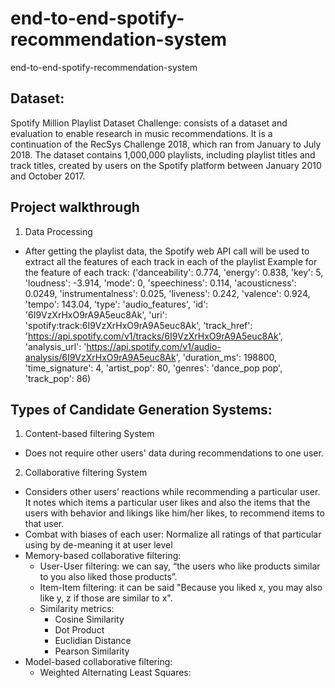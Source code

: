 # end-to-end-spotify-recommendation-system
end-to-end-spotify-recommendation-system



## Dataset:
Spotify Million Playlist Dataset Challenge: consists of a dataset and evaluation to enable research in music recommendations. It is a continuation of the RecSys Challenge 2018, which ran from January to July 2018. The dataset contains 1,000,000 playlists, including playlist titles and track titles, created by users on the Spotify platform between January 2010 and October 2017.

## Project walkthrough
1. Data Processing
- After getting the playlist data, the Spotify web API call will be used to extract all the features of each track in each of the playlist 
Example for the feature of each track: ('danceability': 0.774, 'energy': 0.838, 'key': 5, 'loudness': -3.914, 'mode': 0, 'speechiness': 0.114, 'acousticness': 0.0249, 'instrumentalness': 0.025, 'liveness': 0.242, 'valence': 0.924, 'tempo': 143.04, 'type': 'audio_features', 'id': '6I9VzXrHxO9rA9A5euc8Ak', 'uri': 'spotify:track:6I9VzXrHxO9rA9A5euc8Ak', 'track_href': 'https://api.spotify.com/v1/tracks/6I9VzXrHxO9rA9A5euc8Ak', 'analysis_url': 'https://api.spotify.com/v1/audio-analysis/6I9VzXrHxO9rA9A5euc8Ak', 'duration_ms': 198800, 'time_signature': 4, 'artist_pop': 80, 'genres': 'dance_pop pop', 'track_pop': 86)


## Types of Candidate Generation Systems:
1. Content-based filtering System
- Does not require other users' data during recommendations to one user.

2. Collaborative filtering System
- Considers other users’ reactions while recommending a particular user. It notes which items a particular user likes and also the items that the users with behavior and likings like him/her likes, to recommend items to that user.
- Combat with biases of each user: Normalize all ratings of that particular using by de-meaning it at user level
- Memory-based collaborative filtering:
    - User-User filtering: we can say, “the users who like products similar to you also liked those products”. 
    - Item-Item filtering: it can be said "Because you liked x, you may also like y, z if those are similar to x".
    - Similarity metrics:
        - Cosine Similarity
        - Dot Product
        - Euclidian Distance
        - Pearson Similarity
- Model-based collaborative filtering:
    - Weighted Alternating Least Squares:
    